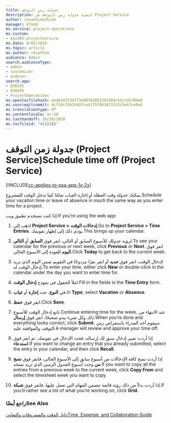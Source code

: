 ```yaml
---
title: جدولة زمن التوقف
description: كيفية جدولة زمن التوقف في Project Service
author: revathimuthiah
manager: kfend
ms.service: project-operations
ms.custom:
- dyn365-projectservice
ms.date: 8/03/2018
ms.topic: article
ms.author: revathim
audience: Admin
search.audienceType:
- admin
- customizer
- enduser
search.app:
- D365CE
- D365PS
- ProjectOperations
ms.openlocfilehash: eed6103734773e90701853391584c55c1d1704e8
ms.sourcegitcommit: 4cf1dc1561b92fca4175f0b3813133c5e63ce8e6
ms.translationtype: HT
ms.contentlocale: ar-SA
ms.lasthandoff: 10/28/2020
ms.locfileid: "4132182"
---
```

# <a name="schedule-time-off-project-service"></a><span data-ttu-id="386c3-103">جدولة زمن التوقف (Project Service)</span><span class="sxs-lookup"><span data-stu-id="386c3-103">Schedule time off (Project Service)</span></span>

[!INCLUDE[cc-applies-to-psa-app-1x-2x](../includes/cc-applies-to-psa-app-1x-2x.md)]

<span data-ttu-id="386c3-104">يمكنك جدولة وقت العطلة أو إجازة الغياب تمامًا كما تدخل الوقت للمشروع.</span><span class="sxs-lookup"><span data-stu-id="386c3-104">Schedule your vacation time or leave of absence in much the same way as you enter time for a project.</span></span>  
  
 <span data-ttu-id="386c3-105">إذا كنت تستخدم تطبيق ويب:</span><span class="sxs-lookup"><span data-stu-id="386c3-105">If you’re using the web app:</span></span>  
  
1.  <span data-ttu-id="386c3-106">اذهب إلى **Project Service > إدخالات الوقت**.</span><span class="sxs-lookup"><span data-stu-id="386c3-106">Go to **Project Service > Time Entries**.</span></span> <span data-ttu-id="386c3-107">يؤدي ذلك إلى إظهار تقويمك.</span><span class="sxs-lookup"><span data-stu-id="386c3-107">This brings up your calendar.</span></span>  
  
2.  <span data-ttu-id="386c3-108">لرؤية جدولك للأسبوع السابق أو التالي، انقر فوق **السابق** أو **التالي**.</span><span class="sxs-lookup"><span data-stu-id="386c3-108">To see your calendar for the previous or next week, click **Previous** or **Next**.</span></span> <span data-ttu-id="386c3-109">انقر فوق **اليوم** للعودة إلى الأسبوع الحالي.</span><span class="sxs-lookup"><span data-stu-id="386c3-109">Click **Today** to get back to the current week.</span></span>  
  
3.  <span data-ttu-id="386c3-110">لإدخال الوقت، انقر فوق **جديد** أو انقر نقرًا مزدوجًا في التقويم ضمن اليوم الذي تريد إدخال الوقت له.</span><span class="sxs-lookup"><span data-stu-id="386c3-110">To enter your time, either click **New** or double-click in the calendar under the day you want to enter time for.</span></span>  
  
4.  <span data-ttu-id="386c3-111">املأ الحقول في نموذج **إدخال الوقت‬**.</span><span class="sxs-lookup"><span data-stu-id="386c3-111">Fill in the fields in the **Time Entry** form.</span></span>  
  
5.  <span data-ttu-id="386c3-112">في **النوع**، حدد **‏إجازة** أو **غياب**.</span><span class="sxs-lookup"><span data-stu-id="386c3-112">In **Type**, select **Vacation** or **Absence**.</span></span>  
  
6.  <span data-ttu-id="386c3-113">انقر فوق **حفظ**.</span><span class="sxs-lookup"><span data-stu-id="386c3-113">Click **Save**.</span></span>  
  
7.  <span data-ttu-id="386c3-114">تابع إدخال الوقت للأسبوع.</span><span class="sxs-lookup"><span data-stu-id="386c3-114">Continue entering time for the week.</span></span> <span data-ttu-id="386c3-115">عند الانتهاء من ذلك وكل شيء يبدو صحيحًا، انقر فوق **إرسال**.</span><span class="sxs-lookup"><span data-stu-id="386c3-115">When you’re done and everything looks correct, click **Submit**.</span></span> <span data-ttu-id="386c3-116">سيقوم أحد المدراء باستعراض زمن التوقف والموافقة عليه.</span><span class="sxs-lookup"><span data-stu-id="386c3-116">A manager will review and approve your time off.</span></span>  
  
8.  <span data-ttu-id="386c3-117">إذا أردت تغيير إدخال سبق لك إرساله، فحدد الإدخال في تقويمك، ثم انقر فوق **استدعاء**.</span><span class="sxs-lookup"><span data-stu-id="386c3-117">If you want to change an entry that you already submitted, select the entry in your calendar, and then click **Recall**.</span></span>  
  
9. <span data-ttu-id="386c3-118">إذا أردت نسخ كافة الإدخالات من أسبوع سابق إلى الأسبوع الحالي، فانقر فوق **نسخ من** وحدد أسبوع الجدول الزمني الذي تريد نسخه.</span><span class="sxs-lookup"><span data-stu-id="386c3-118">If you want to copy all the entries from a previous week to the current week, click **Copy From** and select the timesheet week you want to copy.</span></span>  
  
10. <span data-ttu-id="386c3-119">إذا أردت بدلاً من ذلك رؤية قائمة تتضمن المهام التي تعمل عليها، فانقر فوق **شبكة**.</span><span class="sxs-lookup"><span data-stu-id="386c3-119">If you’d rather see a list of what you’re working on, click **Grid**.</span></span>  
  
### <a name="see-also"></a><span data-ttu-id="386c3-120">راجع أيضًا</span><span class="sxs-lookup"><span data-stu-id="386c3-120">See Also</span></span>  
 [<span data-ttu-id="386c3-121">دليل الوقت والمصروفات والتعاون</span><span class="sxs-lookup"><span data-stu-id="386c3-121">Time, Expense, and Collaboration Guide</span></span>](../psa/time-expense-collaboration-guide.md)
